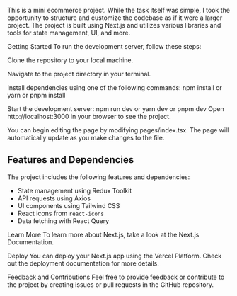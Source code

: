 
This is a mini ecommerce project. While the task itself was simple, I took the opportunity to structure and customize the codebase as if it were a larger project. The project is built using Next.js and utilizes various libraries and tools for state management, UI, and more.

Getting Started
To run the development server, follow these steps:

Clone the repository to your local machine.

Navigate to the project directory in your terminal.

Install dependencies using one of the following commands:
npm install or yarn or pnpm install

Start the development server:
npm run dev or yarn dev  or pnpm dev
Open http://localhost:3000 in your browser to see the project.

You can begin editing the page by modifying pages/index.tsx. The page will automatically update as you make changes to the file.

## Features and Dependencies

The project includes the following features and dependencies:

- State management using Redux Toolkit
- API requests using Axios
- UI components using Tailwind CSS
- React icons from `react-icons`
- Data fetching with React Query

Learn More
To learn more about Next.js, take a look at the Next.js Documentation.

Deploy
You can deploy your Next.js app using the Vercel Platform. Check out the deployment documentation for more details.

Feedback and Contributions
Feel free to provide feedback or contribute to the project by creating issues or pull requests in the GitHub repository.
